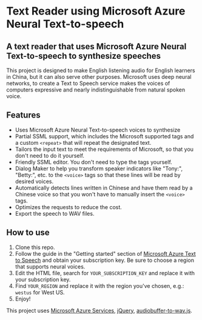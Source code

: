 # Text Reader using Microsoft Azure Neural Text-to-speech
A text reader that uses Microsoft Azure Neural Text-to-speech to synthesize speeches
---------
This project is designed to make English listening audio for English learners in China, but it can also serve other purposes.
Microsoft uses deep neural networks, to create a Text to Speech service makes the voices of computers expressive and nearly indistinguishable from natural spoken voice.
## Features
+ Uses Microsoft Azure Neural Text-to-speech voices to synthesize
+ Partial SSML support, which includes the Microsoft supported tags and a custom `<repeat>` that will repeat the designated text.
+ Tailors the input text to meet the requirements of Microsoft, so that you don't need to do it yourself.
+ Friendly SSML editor. You don't need to type the tags yourself.
+ Dialog Maker to help you transform speaker indicators like "Tony:", "Betty:", etc. to the `<voice>` tags so that these lines will be read by desired voices.
+ Automatically detects lines written in Chinese and have them read by a Chinese voice so that you won't have to manually insert the `<voice>` tags.
+ Optimizes the requests to reduce the cost.
+ Export the speech to WAV files.

## How to use
1. Clone this repo. 
2. Follow the guide in the "Getting started" section of [Microsoft Azure Text to Speech](https://azure.microsoft.com/en-us/services/cognitive-services/text-to-speech/) and obtain your subscription key. Be sure to choose a region that supports neural voices.
3. Edit the HTML file, search for `YOUR_SUBSCRIPTION_KEY` and replace it with your subscription key.
4. Find `YOUR_REGION` and replace it with the region you've chosen, e.g.: `westus` for West US.
5. Enjoy!

This project uses [Microsoft Azure Services](https://azure.microsoft.com/en-us/services/cognitive-services/text-to-speech/), [jQuery](https://www.jquery.com/), [audiobuffer-to-wav.js](https://github.com/Jam3/audiobuffer-to-wav).
